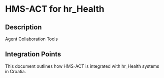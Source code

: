 # HMS-ACT for hr_Health

## Description

Agent Collaboration Tools

## Integration Points

This document outlines how HMS-ACT is integrated with hr_Health systems in Croatia.
